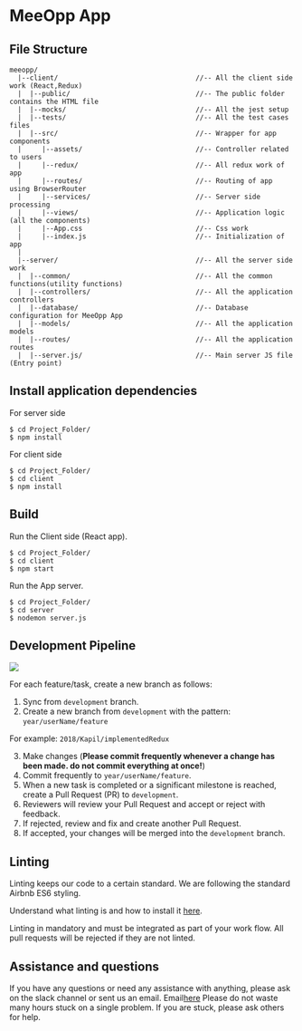 # MeeOpp App

## File Structure

```
meeopp/
  |--client/                                  //-- All the client side work (React,Redux)
  |  |--public/                               //-- The public folder contains the HTML file
  |  |--mocks/                                //-- All the jest setup
  |  |--tests/                                //-- All the test cases files
  |  |--src/                                  //-- Wrapper for app components
  |     |--assets/                            //-- Controller related to users
  |     |--redux/                             //-- All redux work of app
  |     |--routes/                            //-- Routing of app using BrowserRouter
  |     |--services/                          //-- Server side processing
  |     |--views/                             //-- Application logic (all the components)
  |     |--App.css                            //-- Css work
  |     |--index.js                           //-- Initialization of app
  |
  |--server/                                  //-- All the server side work
  |  |--common/                               //-- All the common functions(utility functions)
  |  |--controllers/                          //-- All the application controllers
  |  |--database/                             //-- Database configuration for MeeOpp App
  |  |--models/                               //-- All the application models
  |  |--routes/                               //-- All the application routes
  |  |--server.js/                            //-- Main server JS file (Entry point)
```

## Install application dependencies

For server side

```
$ cd Project_Folder/
$ npm install
```

For client side

```
$ cd Project_Folder/
$ cd client
$ npm install
```

## Build

Run the Client side (React app).

```
$ cd Project_Folder/
$ cd client
$ npm start
```

Run the App server.

```
$ cd Project_Folder/
$ cd server
$ nodemon server.js
```

## Development Pipeline

![](http://i.imgur.com/KcTpwjI.jpg)

For each feature/task, create a new branch as follows:

1. Sync from `development` branch.
2. Create a new branch from `development` with the pattern: `year/userName/feature`

For example: `2018/Kapil/implementedRedux`

3. Make changes (**Please commit frequently whenever a change has been made. do not commit everything at once!**)
4. Commit frequently to `year/userName/feature`.
5. When a new task is completed or a significant milestone is reached, create a Pull Request (PR) to `development`.
6. Reviewers will review your Pull Request and accept or reject with feedback.
7. If rejected, review and fix and create another Pull Request.
8. If accepted, your changes will be merged into the `development` branch.

## Linting

Linting keeps our code to a certain standard. We are following the standard Airbnb ES6 styling.

Understand what linting is and how to install it [here](https://medium.com/innow8/react-react-native-configure-eslint-airbnb-prettier-and-precommit-with-husky-in-one-go-for-code-e89363e5f17f).

Linting in mandatory and must be integrated as part of your work flow. All pull requests will be rejected if they are not linted.

## Assistance and questions

If you have any questions or need any assistance with anything, please ask on the slack channel or sent us an email.
Email[here](contact@innow8apps.com)
Please do not waste many hours stuck on a single problem. If you are stuck, please ask others for help.
